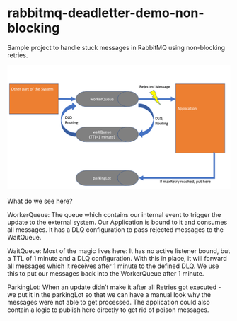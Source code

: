 # rabbitmq-deadletter-demo-non-blocking

Sample project to handle stuck messages in RabbitMQ using non-blocking retries.

![img.png](img.png)

What do we see here?

WorkerQueue: The queue which contains our internal event to trigger the update to the external system. Our Application
is bound to it and consumes all messages. It has a DLQ configuration to pass rejected messages to the WaitQueue.

WaitQueue: Most of the magic lives here: It has no active listener bound, but a TTL of 1 minute and a DLQ configuration.
With this in place, it will forward all messages which it receives after 1 minute to the defined DLQ. We use this to put
our messages back into the WorkerQueue after 1 minute.

ParkingLot: When an update didn’t make it after all Retries got executed - we put it in the parkingLot so that we can
have a manual look why the messages were not able to get processed. The application could also contain a logic to
publish here directly to get rid of poison messages.
